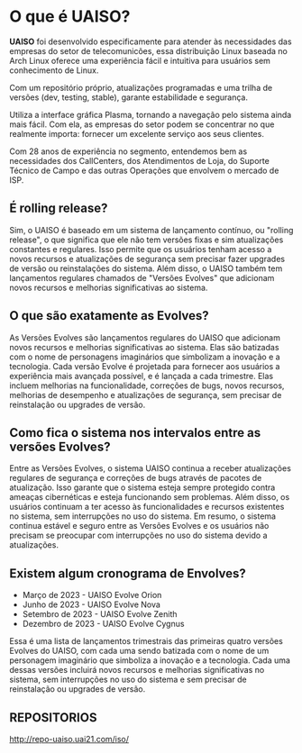 # O que é UAISO?

**UAISO** foi desenvolvido especificamente para atender às necessidades das empresas do setor de telecomunicões, essa distribuição Linux baseada no Arch Linux oferece uma experiência fácil e intuitiva para usuários sem conhecimento de Linux.

Com um repositório próprio, atualizações programadas e uma trilha de versões (dev, testing, stable), garante estabilidade e segurança. 

Utiliza a interface gráfica Plasma, tornando a navegação pelo sistema ainda mais fácil. Com ela, as empresas do setor podem se concentrar no que realmente importa: fornecer um excelente serviço aos seus clientes.

Com 28 anos de experiência no segmento, entendemos bem as necessidades dos CallCenters, dos Atendimentos de Loja, do Suporte Técnico de Campo e das outras Operações que envolvem o mercado de ISP.

## É rolling release?

Sim, o UAISO é baseado em um sistema de lançamento contínuo, ou "rolling release", o que significa que ele não tem versões fixas e sim atualizações constantes e regulares. Isso permite que os usuários tenham acesso a novos recursos e atualizações de segurança sem precisar fazer upgrades de versão ou reinstalações do sistema. Além disso, o UAISO também tem lançamentos regulares chamados de "Versões Evolves" que adicionam novos recursos e melhorias significativas ao sistema.

## O que são exatamente as Evolves?

As Versões Evolves são lançamentos regulares do UAISO que adicionam novos recursos e melhorias significativas ao sistema. Elas são batizadas com o nome de personagens imaginários que simbolizam a inovação e a tecnologia. Cada versão Evolve é projetada para fornecer aos usuários a experiência mais avançada possível, e é lançada a cada trimestre. Elas incluem melhorias na funcionalidade, correções de bugs, novos recursos, melhorias de desempenho e atualizações de segurança, sem precisar de reinstalação ou upgrades de versão.

## Como fica o sistema nos intervalos entre as versões Evolves?

Entre as Versões Evolves, o sistema UAISO continua a receber atualizações regulares de segurança e correções de bugs através de pacotes de atualização. Isso garante que o sistema esteja sempre protegido contra ameaças cibernéticas e esteja funcionando sem problemas. Além disso, os usuários continuam a ter acesso às funcionalidades e recursos existentes no sistema, sem interrupções no uso do sistema. Em resumo, o sistema continua estável e seguro entre as Versões Evolves e os usuários não precisam se preocupar com interrupções no uso do sistema devido a atualizações.

## Existem algum cronograma de Envolves?

+ Março de 2023 - UAISO Evolve Orion
+ Junho de 2023 - UAISO Evolve Nova
+ Setembro de 2023 - UAISO Evolve Zenith
+ Dezembro de 2023 - UAISO Evolve Cygnus

Essa é uma lista de lançamentos trimestrais das primeiras quatro versões Evolves do UAISO, com cada uma sendo batizada com o nome de um personagem imaginário que simboliza a inovação e a tecnologia. Cada uma dessas versões incluirá novos recursos e melhorias significativas no sistema, sem interrupções no uso do sistema e sem precisar de reinstalação ou upgrades de versão.

## REPOSITORIOS
http://repo-uaiso.uai21.com/iso/
